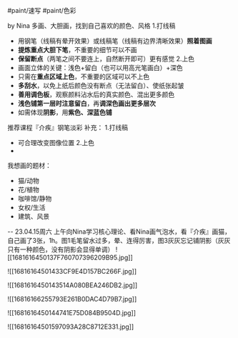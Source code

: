 #paint/速写 #paint/色彩 

by Nina
多画、大胆画，找到自己喜欢的颜色、风格
1.打线稿
- 用钢笔（线稿有晕开效果）或线稿笔（线稿有边界清晰效果）**照着图画**
- **提炼重点大胆下笔**，不重要的细节可以不画
- **保留断点**（两笔之间不要连上，自然断开即可）更有感觉
2.上色
- 画面立体的关键：浅色+留白（也可以用高光笔画白）+深色
- 只需在**重点区域上色**，不重要的区域可以不上色
- **多刮水**，以免上纸后颜色没有断点（无法留白）、使纸张起皱
- **善用调色板**，观察颜料沾水后的真实颜色、混出更多颜色
- **浅色铺第一层时注意留白**，再**调深色画出更多层次**
- 如需体现**阴影**，用**紫色、深蓝色铺**

推荐课程『介疾』钢笔淡彩
补充：
1.打线稿
- 可合理改变图像位置
2.上色
- 

我想画的题材：
- 猫/动物
- 花/植物
- 咖啡馆/静物
- 女权/生活
- 建筑、风景

--
23.04.15周六 上午向Nina学习核心理论、看Nina画气泡水，看『介疾』画猫，自己画了3张，1h。图1毛笔留水过多，晕、连得厉害，图3灰灰忘记铺阴影（灰灰只有一种颜色，没有阴影会显得单调）
![[1681616450137F760707396209B95.jpg]]

![[16816164501433CF9E4D157BC266F.jpg]]

![[1681616450143514A080BEA246DB2.jpg]] 

![[16816166255793E261B0DAC4D79B7.jpg]] 

![[1681616450144741E75D084B9504D.jpg]]

![[16816164501597093A28C8712E331.jpg]]
